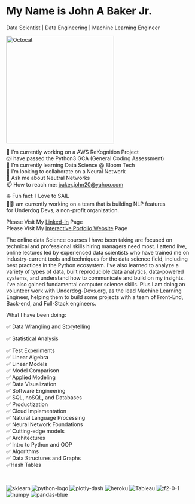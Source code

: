 # My Name is John A Baker Jr.
Data Scientist | Data Engineering | Machine Learning Engineer


<img width="288" alt="Octocat" src="https://user-images.githubusercontent.com/65743503/154575998-e8e2113b-972c-45df-9d22-0a4defa47b57.png">

🔭 I’m currently working on a AWS ReKognition Project<br>
🤓I have passed the Python3 GCA (General Coding Assessment)<br>
🌱 I’m currently learning Data Science @ Bloom Tech <br>
👯 I’m looking to collaborate on a Neural Network <br>
💬 Ask me about Neutral Networks <br>
📫 How to reach me: baker.john20@yahoo.com <br>
⛵️ Fun fact: I Love to SAIL <br>
👨‍💻I am currently working on a team that is building NLP features<br/>for Underdog Devs, a non-profit organization.<br>

Please Visit My [Linked-In](https://www.linkedin.com/in/john-a-baker-jr/) Page <br>
Please Visit My [Interactive Porfolio Website](https://www.johnabakerjr.link/) Page <br>

The  online data Science courses I have been taking are focused on technical and professional skills hiring managers need most. I attend live, online lectures led by experienced data scientists who have trained me on industry-current tools and techniques for the data science field, including best practices in the Python ecosystem.  I've also learned to analyze a variety of types of data, built reproducible data analytics, data-powered systems, and understand how to communicate and build on my insights. I've also gained fundamental computer science skills. Plus I am doing an volunteer work with Underdog-Devs.org, as the lead Machine Learning Engineer, helping them to build some projects with a team of Front-End, Back-end, and Full-Stack engineers. <br/>

What I have been doing:<br>

:white_check_mark: Data Wrangling and Storytelling<br>

:white_check_mark: Statistical Analysis<br>

:white_check_mark: Test Experiments<br>
:white_check_mark: Linear Algebra<br>
:white_check_mark: Linear Models<br>
:white_check_mark: Model Comparison<br>
:white_check_mark: Applied Modeling<br>
:white_check_mark: Data Visualization<br>
:white_check_mark: Software Engineering<br>
:white_check_mark: SQL, noSQL, and Databases<br>
:white_check_mark: Productization<br>
:white_check_mark: Cloud Implementation<br>
:white_check_mark: Natural Language Processing<br>
:white_check_mark: Neural Network Foundations<br>
:white_check_mark: Cutting-edge models<br>
:white_check_mark: Architectures<br>
:white_check_mark: Intro to Python and OOP<br>
:white_check_mark: Algorithms<br>
:white_check_mark: Data Structures and Graphs<br>
:white_check_mark:Hash Tables<br>

<br>

![sklearn](https://user-images.githubusercontent.com/65743503/154358870-726a271d-d16a-470a-a28e-97e91a5f2297.png)
![python-logo](https://user-images.githubusercontent.com/65743503/154163627-e7dcf348-7532-4f76-ab0c-3398107f950e.png)
![plotly-dash](https://user-images.githubusercontent.com/65743503/154356753-a0baf146-2c17-461d-a48c-bff9e6d5facf.jpeg)
![heroku](https://user-images.githubusercontent.com/65743503/154356734-37842bf7-9062-4392-aaae-8a59ada7f58f.png)
![Tableau](https://user-images.githubusercontent.com/65743503/154357188-1ba6b1bc-e11e-46e0-8759-01c187aa38ec.png)
![tf2-0-1](https://user-images.githubusercontent.com/65743503/154354813-1b1d8440-6a98-46da-8129-a0245a301805.png)
![numpy](https://user-images.githubusercontent.com/65743503/154358953-cb9008c4-fa86-4762-bcad-95ee2712fc06.png)
![pandas-blue](https://user-images.githubusercontent.com/65743503/154358961-7cfce846-f0d5-4369-9bac-f05a4c3371a2.jpeg)
